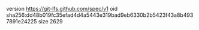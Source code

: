 version https://git-lfs.github.com/spec/v1
oid sha256:dd48b019fc35efad4d4a5443e319bad9eb6330b2b5423f43a8b4937891e24225
size 2629
